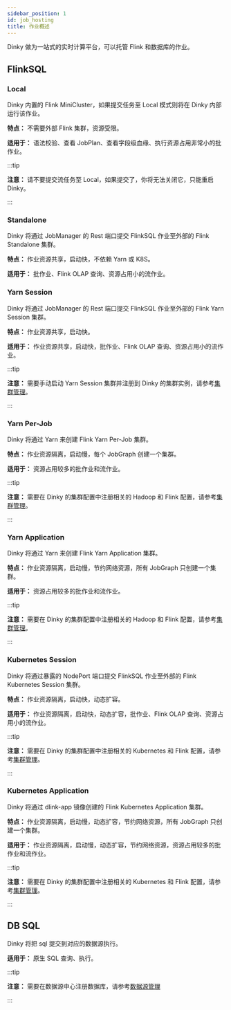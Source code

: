 ```yaml
---
sidebar_position: 1
id: job_hosting
title: 作业概述
---
```





Dinky 做为一站式的实时计算平台，可以托管 Flink 和数据库的作业。

## FlinkSQL

### Local

Dinky 内置的 Flink MiniCluster，如果提交任务至 Local 模式则将在 Dinky 内部运行该作业。

**特点：** 不需要外部 Flink 集群，资源受限。

**适用于：** 语法校验、查看 JobPlan、查看字段级血缘、执行资源占用非常小的批作业。

:::tip

**注意：** 请不要提交流任务至 Local，如果提交了，你将无法关闭它，只能重启 Dinky。

:::

### Standalone

Dinky 将通过 JobManager 的 Rest 端口提交 FlinkSQL 作业至外部的 Flink Standalone 集群。

**特点：** 作业资源共享，启动快，不依赖 Yarn 或 K8S。

**适用于：** 批作业、Flink OLAP 查询、资源占用小的流作业。

### Yarn Session

Dinky 将通过 JobManager 的 Rest 端口提交 FlinkSQL 作业至外部的 Flink Yarn Session 集群。

**特点：** 作业资源共享，启动快。

**适用于：** 作业资源共享，启动快，批作业、Flink OLAP 查询、资源占用小的流作业。

:::tip

**注意：** 需要手动启动 Yarn Session 集群并注册到 Dinky 的集群实例，请参考[集群管理](../register_center/cluster_manage)。

:::

### Yarn Per-Job

Dinky 将通过 Yarn 来创建 Flink Yarn Per-Job 集群。

**特点：** 作业资源隔离，启动慢，每个 JobGraph 创建一个集群。

**适用于：** 资源占用较多的批作业和流作业。

:::tip

**注意：** 需要在 Dinky 的集群配置中注册相关的 Hadoop 和 Flink 配置，请参考[集群管理](../register_center/cluster_manage)。

:::

### Yarn Application

Dinky 将通过 Yarn 来创建 Flink Yarn Application 集群。

**特点：** 作业资源隔离，启动慢，节约网络资源，所有 JobGraph 只创建一个集群。

**适用于：** 资源占用较多的批作业和流作业。

:::tip

**注意：** 需要在 Dinky 的集群配置中注册相关的 Hadoop 和 Flink 配置，请参考[集群管理](../register_center/cluster_manage)。

:::

### Kubernetes Session

Dinky 将通过暴露的 NodePort 端口提交 FlinkSQL 作业至外部的 Flink Kubernetes Session 集群。

**特点：** 作业资源隔离，启动快，动态扩容。

**适用于：** 作业资源隔离，启动快，动态扩容，批作业、Flink OLAP 查询、资源占用小的流作业。

:::tip

**注意：** 需要在 Dinky 的集群配置中注册相关的 Kubernetes 和 Flink 配置，请参考[集群管理](../register_center/cluster_manage)。

:::

### Kubernetes Application

Dinky 将通过 dlink-app 镜像创建的 Flink Kubernetes Application 集群。

**特点：** 作业资源隔离，启动慢，动态扩容，节约网络资源，所有 JobGraph 只创建一个集群。

**适用于：** 作业资源隔离，启动慢，动态扩容，节约网络资源，资源占用较多的批作业和流作业。

:::tip

**注意：** 需要在 Dinky 的集群配置中注册相关的 Kubernetes 和 Flink 配置，请参考[集群管理](../register_center/cluster_manage)。

:::

## DB SQL

Dinky 将把 sql 提交到对应的数据源执行。

**适用于：** 原生 SQL 查询、执行。

:::tip

**注意：** 需要在数据源中心注册数据库，请参考[数据源管理](../register_center/datasource_manage)

:::

